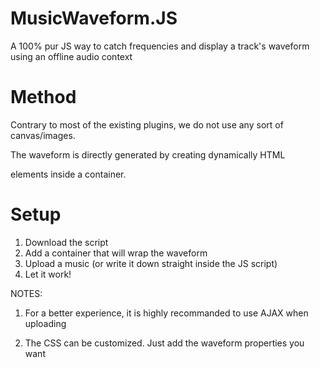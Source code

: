 # MusicWaveform.JS
A 100% pur JS way to catch frequencies and display a track's waveform using an offline audio context

# Method

Contrary to most of the existing plugins, we do not use any sort of canvas/images.

The waveform is directly generated by creating dynamically HTML <div> elements inside a container.

# Setup

1. Download the script
2. Add a container that will wrap the waveform
3. Upload a music (or write it down straight inside the JS script)
4. Let it work!

NOTES: 
1. For a better experience, it is highly recommanded to use AJAX when uploading

2. The CSS can be customized. Just add the waveform properties you want
